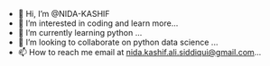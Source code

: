 - 👋 Hi, I’m @NIDA-KASHIF
- 👀 I’m interested in coding and learn more...
- 🌱 I’m currently learning python  ...
- 💞️ I’m looking to collaborate on python data science ...
- 📫 How to reach me email at nida.kashif.ali.siddiqui@gmail.com...
